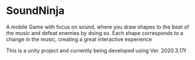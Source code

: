 # SoundNinja

A mobile Game with focus on sound, where you  draw shapes to the beat of the music and defeat enemies by doing so. Each shape corresponds to a change in the music, creating a great interactive experience

This is a unity project and currently being developed using Ver. 2020.3.17f
